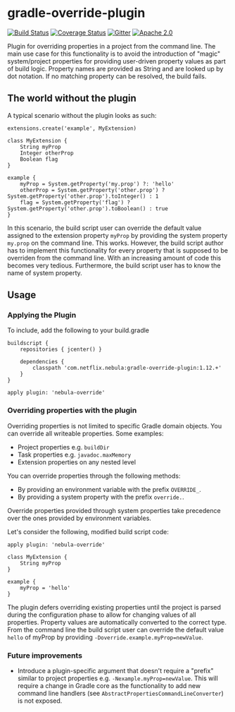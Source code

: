 gradle-override-plugin
==============
[![Build Status](https://travis-ci.org/nebula-plugins/gradle-override-plugin.svg?branch=master)](https://travis-ci.org/nebula-plugins/gradle-override-plugin)
[![Coverage Status](https://coveralls.io/repos/nebula-plugins/gradle-override-plugin/badge.svg?branch=masterservice=github)](https://coveralls.io/github/nebula-plugins/gradle-override-plugin?branch=master)
[![Gitter](https://badges.gitter.im/Join%20Chat.svg)](https://gitter.im/nebula-plugins/gradle-override-plugin?utm_source=badgeutm_medium=badgeutm_campaign=pr-badge)
[![Apache 2.0](https://img.shields.io/github/license/nebula-plugins/gradle-override-plugin.svg)](http://www.apache.org/licenses/LICENSE-2.0)


Plugin for overriding properties in a project from the command line. The main use case for this functionality is to avoid
the introduction of "magic" system/project properties for providing user-driven property values as part of build logic.
Property names are provided as String and are looked up by dot notation. If no matching property can be resolved, the build fails.

## The world without the plugin

A typical scenario without the plugin looks as such:

    extensions.create('example', MyExtension)

    class MyExtension {
        String myProp
        Integer otherProp
        Boolean flag
    }

    example {
        myProp = System.getProperty('my.prop') ?: 'hello'
        otherProp = System.getProperty('other.prop') ? System.getProperty('other.prop').toInteger() : 1
        flag = System.getProperty('flag') ? System.getProperty('other.prop').toBoolean() : true
    }

In this scenario, the build script user can override the default value assigned to the extension property `myProp` by
providing the system property `my.prop` on the command line. This works. However, the build script author has to implement
this functionality for every property that is supposed to be overriden from the command line. With an increasing amount of
code this becomes very tedious. Furthermore, the build script user has to know the name of system property.

## Usage

### Applying the Plugin

To include, add the following to your build.gradle

    buildscript {
        repositories { jcenter() }

        dependencies {
            classpath 'com.netflix.nebula:gradle-override-plugin:1.12.+'
        }
    }

    apply plugin: 'nebula-override'

### Overriding properties with the plugin

Overriding properties is not limited to specific Gradle domain objects. You can override all writeable properties. Some
examples:

* Project properties e.g. `buildDir`
* Task properties e.g. `javadoc.maxMemory`
* Extension properties on any nested level

You can override properties through the following methods:

* By providing an environment variable with the prefix `OVERRIDE_`.
* By providing a system property with the prefix `override.`.

Override properties provided through system properties take precedence over the ones provided by environment variables.

Let's consider the following, modified build script code:

    apply plugin: 'nebula-override'

    class MyExtension {
        String myProp
    }

    example {
        myProp = 'hello'
    }

The plugin defers overriding existing properties until the project is parsed during the configuration phase to allow for
changing values of all properties. Property values are automatically converted to the correct type. From the command line
the build script user can override the default value `hello` of myProp by providing `-Doverride.example.myProp=newValue`.

### Future improvements

* Introduce a plugin-specific argument that doesn't require a "prefix" similar to project properties e.g.
`-Nexample.myProp=newValue`. This will require a change in Gradle core as the functionality to add new command line handlers
(see `AbstractPropertiesCommandLineConverter`) is not exposed.
